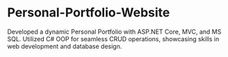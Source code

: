 # Personal-Portfolio-Website
Developed a dynamic Personal Portfolio with ASP.NET Core, MVC, and MS SQL. Utilized C# OOP for seamless CRUD operations, showcasing skills in web development and database design.
